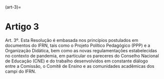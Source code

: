 (art-3)=

# Artigo 3

Art. 3º. Esta Resolução é embasada nos princípios postulados em documentos do IFRN, tais como o Projeto
Político Pedagógico (PPP) e a Organização Didática, bem como as novas regulamentações estabelecidas no
contexto de pandemia, em particular os pareceres do Conselho Nacional de Educação (CNE) e do trabalho
desenvolvidos em constante diálogo entre a Comissão, o Comitê de Ensino e as comunidades acadêmicas dos campi
do IFRN.


